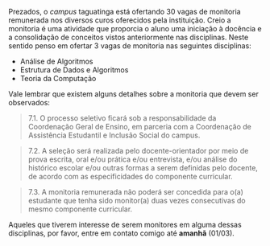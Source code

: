 ---
---

Prezados, o _campus_ taguatinga está ofertando 30 vagas de monitoria remunerada nos diversos curos oferecidos pela instituição. Creio a monitoria é uma atividade que proporcia o aluno uma iniciação à docência e a consolidação de conceitos vistos anteriormente nas disciplinas.
Neste sentido penso em ofertar 3 vagas de monitoria nas seguintes disciplinas:

* Análise de Algoritmos 
* Estrutura de Dados e Algoritmos
* Teoria da Computação

Vale lembrar que existem alguns detalhes sobre a monitoria que devem ser observados:

> 7.1. O processo seletivo ficará sob a responsabilidade da Coordenação Geral de Ensino, em parceria com a Coordenação de Assistência Estudantil e Inclusão Social do campus.

> 7.2. A seleção será realizada pelo docente-orientador por meio de prova escrita, oral e/ou prática e/ou entrevista, e/ou análise do histórico escolar e/ou outras formas a serem definidas pelo docente, de acordo com as especificidades do componente curricular.

> 7.3. A monitoria remunerada não poderá ser concedida para o(a) estudante que tenha sido monitor(a) duas vezes consecutivas do mesmo componente curricular.

Aqueles que tiverem interesse de serem monitores em alguma dessas disciplinas, por favor, entre em contato comigo até **amanhã** (01/03).